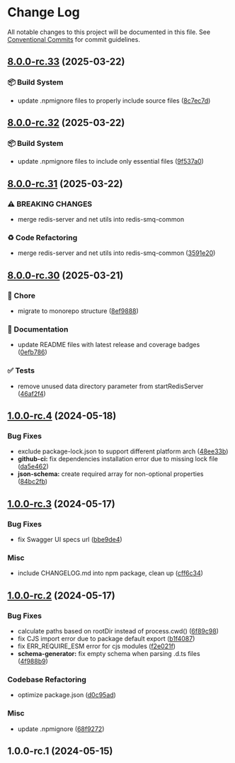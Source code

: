 # Change Log

All notable changes to this project will be documented in this file.
See [Conventional Commits](https://conventionalcommits.org) for commit guidelines.

## [8.0.0-rc.33](https://github.com/weyoss/redis-smq/compare/v8.0.0-rc.32...v8.0.0-rc.33) (2025-03-22)

### 📦‍ Build System

- update .npmignore files to properly include source files ([8c7ec7d](https://github.com/weyoss/redis-smq/commit/8c7ec7d9d98f51d346167c7d723fd4d78705430b))

## [8.0.0-rc.32](https://github.com/weyoss/redis-smq/compare/v8.0.0-rc.31...v8.0.0-rc.32) (2025-03-22)

### 📦‍ Build System

- update .npmignore files to include only essential files ([9f537a0](https://github.com/weyoss/redis-smq/commit/9f537a06e1bebfacc1204698c6f3f15afcf768e3))

## [8.0.0-rc.31](https://github.com/weyoss/redis-smq/compare/v8.0.0-rc.30...v8.0.0-rc.31) (2025-03-22)

### ⚠ BREAKING CHANGES

- merge redis-server and net utils into redis-smq-common

### ♻️ Code Refactoring

- merge redis-server and net utils into redis-smq-common ([3591e20](https://github.com/weyoss/redis-smq/commit/3591e2060dec07ed05d13dba7b3a6154b5bc8057))

## [8.0.0-rc.30](https://github.com/weyoss/redis-smq/compare/v8.0.0-rc.29...v8.0.0-rc.30) (2025-03-21)

### 🚀 Chore

- migrate to monorepo structure ([8ef9888](https://github.com/weyoss/redis-smq/commit/8ef988862cedd84eddbd3e4eb5e2f50d575fe30f))

### 📝 Documentation

- update README files with latest release and coverage badges ([0efb786](https://github.com/weyoss/redis-smq/commit/0efb7863a58bf8b2ec43cfe5b46b016c9a40b0fe))

### ✅ Tests

- remove unused data directory parameter from startRedisServer ([46af2f4](https://github.com/weyoss/redis-smq/commit/46af2f40585cc4387a070f3d6c76d95d12a84ba7))

## [1.0.0-rc.4](https://github.com/weyoss/redis-smq-rest-api/compare/1.0.0-rc.3...1.0.0-rc.4) (2024-05-18)

### Bug Fixes

- exclude package-lock.json to support different platform arch ([48ee33b](https://github.com/weyoss/redis-smq-rest-api/commit/48ee33b99684161ddd78612ae9ad27fed997a4d4))
- **github-ci:** fix dependencies installation error due to missing lock file ([da5e462](https://github.com/weyoss/redis-smq-rest-api/commit/da5e462323b670063fa37a1267c6df0196a79436))
- **json-schema:** create required array for non-optional properties ([84bc2fb](https://github.com/weyoss/redis-smq-rest-api/commit/84bc2fb8de863368605a17faa9eea01283adb1f6))

## [1.0.0-rc.3](https://github.com/weyoss/redis-smq-rest-api/compare/1.0.0-rc.2...1.0.0-rc.3) (2024-05-17)

### Bug Fixes

- fix Swagger UI specs url ([bbe9de4](https://github.com/weyoss/redis-smq-rest-api/commit/bbe9de420df3234bbc44f241bc9a28b4f0ded2de))

### Misc

- include CHANGELOG.md into npm package, clean up ([cff6c34](https://github.com/weyoss/redis-smq-rest-api/commit/cff6c344a709f9d5e76da63b6e01a0b368b7e7a6))

## [1.0.0-rc.2](https://github.com/weyoss/redis-smq-rest-api/compare/1.0.0-rc.1...1.0.0-rc.2) (2024-05-17)

### Bug Fixes

- calculate paths based on rootDir instead of process.cwd() ([6f89c98](https://github.com/weyoss/redis-smq-rest-api/commit/6f89c98b080e86dda50a6dc0d4a1052dfcf22cdd))
- fix CJS import error due to package default export ([b1f4087](https://github.com/weyoss/redis-smq-rest-api/commit/b1f4087516cc26b93204b4f0f2a0969b815c20cd))
- fix ERR_REQUIRE_ESM error for cjs modules ([f2e021f](https://github.com/weyoss/redis-smq-rest-api/commit/f2e021fdd1b3dc6d1e52c8fe7703e9ec1ce47847))
- **schema-generator:** fix empty schema when parsing .d.ts files ([4f988b9](https://github.com/weyoss/redis-smq-rest-api/commit/4f988b9284708441c8d051a5bbd2c5efd1d50649))

### Codebase Refactoring

- optimize package.json ([d0c95ad](https://github.com/weyoss/redis-smq-rest-api/commit/d0c95ad38372353b29dd118ac79ddaf772a21fa4))

### Misc

- update .npmignore ([68f9272](https://github.com/weyoss/redis-smq-rest-api/commit/68f9272f8a1c1b97a131f03ba086e29e01fcdbd0))

## 1.0.0-rc.1 (2024-05-15)

